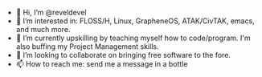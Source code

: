 - 👋 Hi, I’m @reveldevel
- 👀 I’m interested in: FLOSS/H, Linux, GrapheneOS, ATAK/CivTAK, emacs, and much more. 
- 🌱 I’m currently upskilling by teaching myself how to code/program. I'm also buffing my Project Management skills.
- 💞️ I’m looking to collaborate on bringing free software to the fore.
- 📫 How to reach me: send me a message in a bottle

<!---
reveldevel/reveldevel is a ✨ special ✨ repository because its `README.md` (this file) appears on your GitHub profile.
You can click the Preview link to take a look at your changes.
--->
